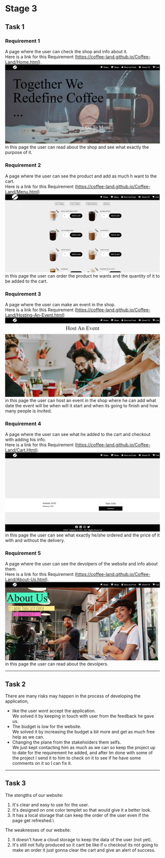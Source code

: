 # Stage 3
## Task 1

### Requirement 1
A page where the user can check the shop and info about it.\
Here is a link for this Requirement (https://coffee-land.github.io/Coffee-Land/Home.html).\
![Home page](img\homePage.JPG)
in this page the user can read about the shop and see what exactly the purpose of it.

### Requirement 2
A page where the user can see the product and add as much h want to the cart.\
Here is a link for this Requirement (https://coffee-land.github.io/Coffee-Land/Menu.html) \
![menu page](img\menuPage.JPG)
in this page the user can order the product he wants and the quantity of it to be added to the cart.

### Requirement 3
A page where the user can make an event in the shop.\
Here is a link for this Requirement (https://coffee-land.github.io/Coffee-Land/Hosting-An-Event.html) \
![menu page](img\hostEvent.JPG)
in this page the user can host an event in the shop where he can add what date the event will be when will it start and when its going to finish and how many people is invited.

### Requirement 4 
A page where the user can see what he added to the cart and checkout with adding his info.\
Here is a link for this Requirement (https://coffee-land.github.io/Coffee-Land/Cart.Html).\
![Home page](img\cart.JPG)
in this page the user can see what exactly he/she ordered and the price of it with and without the delivery.

### Requirement 5
A page where the user can see the devolpers of the website and info about them.\
Here is a link for this Requirement (https://coffee-land.github.io/Coffee-Land/About-Us.html).\
![Home page](img\Aboutus.JPG)
in this page the user can read about the devolpers.

----

## Task 2
There are many risks may happen in the process of developing the application,
- like the user wont accept the application.\
We solved it by keeping in touch with user from the feedback he gave us.
- The budget is low for the website.\
We solved it by increasing the budget a bit more and get as much free help as we can.
- Changing the plane from the stakeholders them selfs.\
We just kept contacting him as much as we can so keep the project up to date for the requirement he added, and after Im done with some of the project I send it to him to check on it to see if he have some comments on it so I can fix it.

----
## Task 3
The stengths of our website:
1. It's clear and easy to use for the user.
2. It's designed on one color templet so that would give it a better look.
3. It has a local storage that can keep the order of the user even if the page get refreshed.\

The weaknesses of our website:
1. It doesn't have a cloud storage to keep the data of the user (not yet).
2. It's still not fully produced so it cant be like if u checkout its not going to make an order it just gonna clear the cart and give an alert of success.